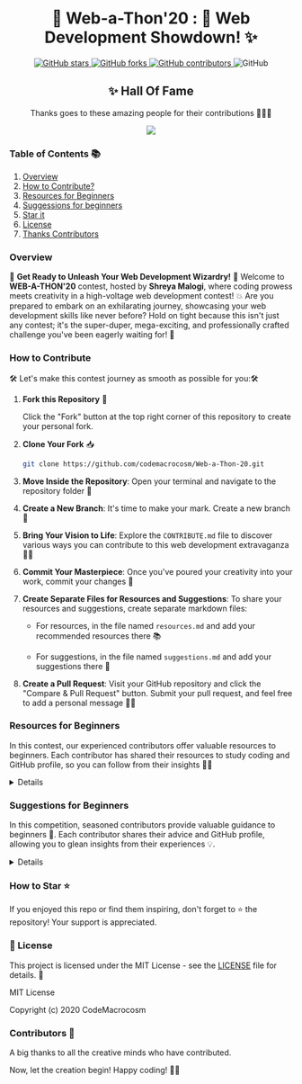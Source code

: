 

<div align="center">

# 🎉 Web-a-Thon'20 : 🚀 Web Development Showdown! ✨

</div>
<p align="center">
  <a href="https://github.com/CodeMacrocosm/Web-a-Thon-20/stargazers">
    <img src="https://img.shields.io/github/stars/CodeMacrocosm/Web-a-Thon-20?style=flat-square" alt="GitHub stars">
  </a>
  <a href="https://github.com/CodeMacrocosm/Web-a-Thon-20/network">
    <img src="https://img.shields.io/github/forks/CodeMacrocosm/Web-a-Thon-20?style=flat-square" alt="GitHub forks">
  </a>
  <a href="https://github.com/codemacrocosm/Web-a-Thon-20/graphs/contributors">
    <img src="https://img.shields.io/github/contributors/codemacrocosm/Web-a-Thon-20.svg" alt="GitHub contributors">
  </a>
  <img src="https://img.shields.io/github/license/CodeMacrocosm/Web-a-Thon-20" alt="GitHub">
</p>

<div align="center">

## ✨ Hall Of Fame

Thanks goes to these amazing people for their contributions 🎉🎉🎉

<a href="https://github.com/codeMacrocosm/Web-a-Thon-20/graphs/contributors">
  <img src="https://contrib.rocks/image?repo=codeMacrocosm/Web-a-Thon-20" />
</a>

</div>




### Table of Contents 📚

1. [Overview](#overview)
2. [How to Contribute?](#how-to-contribute)
3. [Resources for Beginners](https://github.com/CodeMacrocosm/Web-a-Thon-20/edit/master/README.md#resources-for-beginners)
4. [Suggessions for beginners](https://github.com/CodeMacrocosm/Web-a-Thon-20/edit/master/README.md#suggestions-for-beginners)
5. [Star it](#how-to-star-)
6. [License](#-license)
7. [Thanks Contributors](#contributors-)


### Overview

🌟 **Get Ready to Unleash Your Web Development Wizardry!** 🌟 Welcome to **WEB-A-THON'20** contest, hosted by **Shreya Malogi**, where coding prowess meets creativity in a high-voltage web development contest! 💥 Are you prepared to embark on an exhilarating journey, showcasing your web development skills like never before? Hold on tight because this isn't just any contest; it's the super-duper, mega-exciting, and professionally crafted challenge you've been eagerly waiting for! 🚀




###  How to Contribute

🛠️ Let's make this contest journey as smooth as possible for you:🛠️

1. **Fork this Repository** 🍴

   Click the "Fork" button at the top right corner of this repository to create your personal fork.

2. **Clone Your Fork** 📥

   ```bash
   git clone https://github.com/codemacrocosm/Web-a-Thon-20.git
   ```

3. **Move Inside the Repository**: Open your terminal and navigate to the repository folder 📂

4. **Create a New Branch**: It's time to make your mark. Create a new branch 🌱

5. **Bring Your Vision to Life**: Explore the `CONTRIBUTE.md` file to discover various ways you can contribute to this web development extravaganza 🚀💡

6. **Commit Your Masterpiece**: Once you've poured your creativity into your work, commit your changes 🎨

7. **Create Separate Files for Resources and Suggestions**: To share your resources and suggestions, create separate markdown files:
   
    - For resources, in the file named `resources.md` and add your recommended resources there 📚

    - For suggestions, in the file named `suggestions.md` and add your suggestions there 💬


8. **Create a Pull Request**: Visit your GitHub repository and click the "Compare & Pull Request" button. Submit your pull request, and feel free to add a personal message 🚀💬

### Resources for Beginners

In this contest, our experienced contributors offer valuable resources to beginners. Each contributor has shared their resources to study coding and GitHub profile, so you can follow from their insights 🚀💡
<details>




| GitHub Profile                                     | Resources                                                                                                                                                                           |
| ------------------------------------------------- | ----------------------------------------------------------------------------------------------------------------------------------------------------------------------------------- |
| [Anuj-Khadka](https://github.com/Anuj-Khadka)     | [Telusko](https://www.youtube.com/channel/UC59K-uG2A5ogwIrHw4bmlEg), [Codewithharry](https://www.youtube.com/channel/UCeVMnSShP_Iviwkknt83cww), [W3school](https://www.w3schools.com/), [Python](https://www.python.org/doc/). |
| [hemabhagnani](https://github.com/hemabhagnani) | [Flutter beginner Tutorial](https://www.youtube.com/watch?v=1ukSR1GRtMU&list=PL4cUxeGkcC9jLYyp2Aoh6hcWuxFDX6PBJ).                                                                   |
| [anjalisoni3655](https://github.com/anjalisoni3655) | [Sololearn](https://www.sololearn.com/).                                                                                                                                          |
| [prakash-sah-lab](https://github.com/prakash-sah-lab) | [Mr sir G](https://youtu.be/wdejN42iSEY).                                                                                                                                     |
| [shruthi-kotawar](https://github.com/shruthi-kotawar) | [nptel](https://nptel.ac.in/).                                                                                                                                                   |
| [sameera-7](https://github.com/sameera-7)         | [Khan Academy](https://www.khanacademy.org/).                                                                                                                                     |
| [shruthi-kotawar](https://github.com/shruthi-kotawar) | [nptel](https://nptel.ac.in/).                                                                                                                                                   |
| [niharikaponugoti](https://github.com/niharikaponugoti) | [edwisely](https://www.edwisely.com/).                                                                                                                                         |
| [chandrasangna.noundla](https://github.com/chandrasangna.noundla) | [coursera](https://www.coursera.org/).                                                                                                                                     |
| [dragon-fly-dev](https://github.com/dragon-fly-dev) | [openclassroom](https://www.openclassroom.com/).                                                                                                                                   |
| [srujana-55](https://GitHub.com/srujana-55)       | [swoyam](https://www.swoyam.org/).                                                                                                                                              |
| [Anwarali](https://github.com/Anwarali)           | [Free Code camp](https://www.freecodecamp.org/).                                                                                                                                 |
| [Brunopbb](https://github.com/Brunopbb)           | [CBFCursos](https://www.youtube.com/user/canalfessorbruno).                                                                                                                       |
| [jyoti88](https://github.com/jyoti88)             | [Mr sir G](https://youtu.be/wdejN42iSEY), [Khan Academy](https://www.khanacademy.org/).                                                                                           |
| [Bhargavirudravarapu](https://github.com/Bhargavirudravarapu) | [unschool](https://www.unschool.in).                                                                                                                                          |
| [Sahil-k1509](https://github.com/Sahil-k1509)     | [Tech With Tim](https://www.youtube.com/channel/UC4JX40jDee_tINbkjycV4Sg), [Freecodecamp](https://www.youtube.com/channel/UC8butISFwT-Wl7EV0hUK0BQ),|
| [parth93QA](https://github.com/parth93QA)         | [Colt Steele](https://www.youtube.com/c/ColtSteeleCode/playlists), [The New Boston](https://www.youtube.com/user/thenewboston),  |
| [GabbyJ](https://github.com/GabbyJ)               | [Angela Yu's ](https://www.udemy.com/course/the-complete-web-development-bootcamp/), [Mike Dane](https://www.youtube.com/playlist?list=PLLAZ4kZ9dFpMMs5lskzBApYXn0bl7emsW).                                  |
| [Shubhani](https://github.com/Shubhani)           | [coursera](https://www.coursera.org).                                                                                                                                           |
| [ak0982](https://github.com/ak0982)               | [interviewbit](https://www.interviewbit.com/).                                                                                                                                  |                                                                                                  |
| [zomsik](https://github.com/zomsik)               | [automatetheboringstuff](https://automatetheboringstuff.com).                                                                                                                     |
| [coderninjakashyap](https://github.com/coderninjakashyap) | [Coding Omega](https://www.youtube.com/c/codingomega)                                                                                   |
| [sadopsa](https://github.com/sadopsa)             | [w33schools](https://www.w3schools.com/).                                                                                                                                       |
| [noob3426](https://github.com/noob3426)           | [codeforces](https://codeforces.com/).                                                                                                                                         |
| [Anushree176](https://github.com/Anushree176)     | [GeeksForGeeks](https://www.geeksforgeeks.org/), [Codecademy](https://www.codecademy.com/), [DataCamp](https://www.datacamp.com/), [Coursera](https://www.coursera.org/search?query=data%20science&).                                                 |
| [sanyammm](https://github.com/sanyammm)           | [Apni Kaksha](https://www.youtube.com/channel/UCF7BExjT2zH_mmyqOB139Dg), [Frontend Mentor](https://www.frontendmentor.io/challenges), [Avocoder](https://www.theavocoder.com/complete-javascript), [Progate](https://progate.com).               |
| [Ocoderdude](https://github.com/Ocoderdude/)      | YouTube Channels: [Traversy Media](https://www.youtube.com/user/TechGuyWeb), [FreeCodeCamp](https://www.youtube.com/channel/UC8butISFwT-Wl7EV0hUK0BQ), [The Net Ninja](https://www.youtube.com/channel/UCW5YeuERMmlnqo4oq8vwUpg), [Google Chrome Developers](https://www.youtube.com/user/ChromeDevelopers), [The New Boston](https://www.youtube.com/user/thenewboston), [Derek Banas](https://www.youtube.com/user/derekbanas), [Academind](https://www.youtube.com/channel/UCSJbGtTlrDami-tDGPUV9-w). |
| [aastha271100](https://github.com/aastha271100)   | [Leetcode](https://www.leetcode.com), [Hackerrank](https://www.hackerrank.com), [Coursera](https://www.coursera.org).                                                           |
| [DekyDesigns](https://github.com/DekyDesigns)     | Udemy with instructors like [Andrei Neagoie](https://www.udemy.com/user/andrei-neagoie/) and [Colt Steele](https://www.udemy.com/user/coltsteele/), [Free Code Camp](https://www.freecodecamp.org/learn), [Code Pen](https://codepen.io/), [Coursera](https://coursera.org), [w3schools](https://www.w3schools.com/), [Stack Overflow](https://stackoverflow.com/). |
| [romilj012](https://github.com/romilj012)         | Codechef, BootCamp, Coursera, Udemy.                                                                                                                                              |
| [vaishnavprachi98](https://github.com/vaishnavprachi98) | Leetcode, Hackerrank, Coursera, Udemy, StackOverflow community.                                                                                                                  |
| [Areen161](https://github.com/Areen161)           | [Sololearn](https://www.sololearn.com/).                                                                                                                                          |
|                                                   | [first pull](https://github.com/Manik-Chauhan/first-contributions) for your first pull request.                                                                                   |
|                                                   | Practice problems on platforms like [HackerRank](http://hackerrank.com), [HackerEarth](http://hackerearth.com), [CodeChef](http://codechef.com), [TopCoder](http://topcoder.com), [CodeForces](http://codeforces.com), [ProjectEuler](http://projecteuler.net), and [LeetCode](https://leetcode.com). |
|                                                   | YouTube channel [techguyweb](https://www.youtube.com/user/TechGuyWeb).          |





</details>
                                                          
### Suggestions for Beginners

In this competition, seasoned contributors provide valuable guidance to beginners 🚀. Each contributor shares their advice and GitHub profile, allowing you to glean insights from their experiences 💡.

<details>

| Contributor          | GitHub Profile                                      | Suggestion                                                                                                                        |
| -------------------- | -------------------------------------------------- | --------------------------------------------------------------------------------------------------------------------------------- |
| hemabhagnani50       | [hemabhagnani50](https://github.com/hemabhagnani)  | Do not worry that others are better than you; just keep in mind that you can and you will.                                      |
| uzumakinaruto96      | [uzumakinaruto96](https://github.com/uzumakinaruto96) | Always believe in yourself.                                                                                                   |
| Abhishek Vishwakarma | [Abhishek765](https://github.com/Abhishek765)      | Learn complete web development from HTML, CSS, JS to backend and Deployment too!! Follow the [Link](https://www.youtube.com/watch?v=6mbwJ2xhgzM&list=PLu0W_9lII9agiCUZYRsvtGTXdxkzPyItg). |
| Sneha                | [Snehakri022](https://github.com/Snehakri022)      | Don’t give up early; It may take weeks to get started.                                                                        |
| Anjali Soni          | [anjalisoni3655](https://github.com/anjalisoni3655) | Explore different fields be it machine learning, development, cyber security, etc. at least once. Don't go with the current trend. Be yourself 🙂. |
| Mousumi Das          | [MousumiDas625](https://github.com/MousumiDas625)  | First, go through some videos relating to all the functionalities on GitHub, then start by editing some README files and sending those as PR's. You will feel more comfortable in solving the issues and contributing to the domain(s) of your interest. |
| Prakash kumar        | [prakash-sah-lab](https://github.com/prakash-sah-lab) | Don't think coding is hard. Start learning from the zero level; firstly, watch some videos and know about the language.        |
| Shruthi              | [shruthi-kotawar](https://gitHub.com/shruthi-kotawar) | Never sit for long between programming. Resolve real hard problems by taking a walk.                                           |
| RonitDutta           | [RD91](https://github.com/RD91)                    | For learning anything, you don't need to pay for it; you can get it on YouTube, the best place to learn.                      |
| Sameera              | [sameera-7](https://github.com/sameera-7)           | Use Version Control Software.                                                                                                  |
| Niharika             | [Niharikaponugoti](https://gitHub.com/Niharikaponugoti) | Learn by doing. Always play with the code while learning.                                                                  |
| chandrasangna        | [shruthi-kotawar](https://github.com/shruthi-kotawar) | Starting your software development career can be scary, but also very exciting.                                              |
| srujana              | [GitHub.com/srujana-55](https://GitHub.com/srujana-55) | Don't be afraid of coding; you have to start from the basics.                                                               |
| Partha               | [parth93QA](https://github.com/parth93QA)          | Practice and learn; do not worry about your mistakes; you will eventually find your way.                                    |
| MasterBrian99        | [MasterBrian99](https://github.com/MasterBrian99)    | No one is perfect; that's why IDE has autocompletion. Never give up, always be yourself.                                       |
| Shubhani             | [Shubhani25](https://github.com/Shubhani25)        | Start everything from basics and do not worry at all. Practicing and doing everything on your own will fill you with confidence, and then your hard work will pay off. Don't ever feel low; everything will be by your side. |
| VivianeRamos         | [vivi3008](https://github.com/vivi3008)            | Persist even when you think you will not succeed.                                                                           |
| CHiGi                | [imCHiGi](https://github.com/imCHiGi)              | Always play with the code while learning and pick a project you like. Try to enhance it every time you learn a new concept.     |
| Pahlevi              | [pahlevikun](https://github.com/pahlevikun)        | Always learn something new every day.                                                                                        |
| Harpreet Madaan      | [harpreet199](https://github.com/harpreet199)      | Understand your field of interest, focus on one field, and master it while moving towards other technology.                   |
| Prateek              | [Ocoderdude](https://github.com/Ocoderdude)        | Do not memorize solutions to competitive problems; instead, understand the logic or the pattern used in the problem. Try to make your code optimized with good space and time complexity. |

</details>


### How to Star ⭐

If you enjoyed this repo or find them inspiring, don't forget to ⭐ the repository! Your support is appreciated.

### 📄 License

This project is licensed under the MIT License - see the [LICENSE](LICENSE) file for details. 📜

MIT License

Copyright (c) 2020 CodeMacrocosm


### Contributors 🙌

A big thanks to all the creative minds who have contributed.

Now, let the creation begin! Happy coding! 🎨✨



